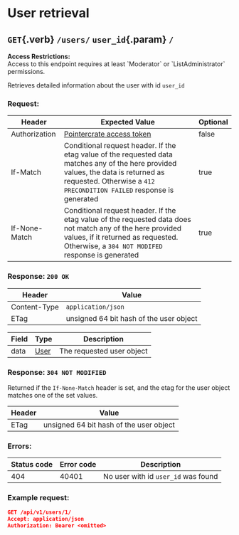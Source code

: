 <div class='panel fade js-scroll-anim' data-anim='fade'>

# User retrieval

## `GET`{.verb} `/users/` `user_id`{.param} `/`

<div class='info-yellow'>
<b>Access Restrictions:</b><br>
Access to this endpoint requires at least `Moderator` or `ListAdministrator` permissions.
</div>

Retrieves detailed information about the user with id `user_id`

### Request:

| Header        | Expected Value                                                                                                                                                                                              | Optional |
| ------------- | ----------------------------------------------------------------------------------------------------------------------------------------------------------------------------------------------------------- | -------- |
| Authorization | [Pointercrate access token](/documentation/#access-tokens)                                                                                                                                                  | false    |
| If-Match      | Conditional request header. If the etag value of the requested data matches any of the here provided values, the data is returned as requested. Otherwise a `412 PRECONDITION FAILED` response is generated | true     |
| If-None-Match | Conditional request header. If the etag value of the requested data does not match any of the here provided values, if it returned as requested. Otherwise, a `304 NOT MODIFED` response is generated       | true     |

### Response: `200 OK`

| Header       | Value                                   |
| ------------ | --------------------------------------- |
| Content-Type | `application/json`                      |
| ETag         | unsigned 64 bit hash of the user object |

| Field | Type                                 | Description               |
| ----- | ------------------------------------ | ------------------------- |
| data  | [User](/documentation/objects/#user) | The requested user object |

### Response: `304 NOT MODIFIED`

Returned if the `If-None-Match` header is set, and the etag for the user object matches one of the set values.

| Header | Value                                   |
| ------ | --------------------------------------- |
| ETag   | unsigned 64 bit hash of the user object |

### Errors:

| Status code | Error code | Description                         |
| ----------- | ---------- | ----------------------------------- |
| 404         | 40401      | No user with id `user_id` was found |

### Example request:

```json
GET /api/v1/users/1/
Accept: application/json
Authorization: Bearer <omitted>
```

</div>
